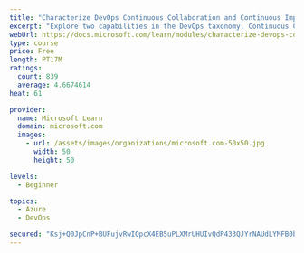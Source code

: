 ```yaml
---
title: "Characterize DevOps Continuous Collaboration and Continuous Improvement"
excerpt: "Explore two capabilities in the DevOps taxonomy, Continuous Collaboration and Continuous Improvement."
webUrl: https://docs.microsoft.com/learn/modules/characterize-devops-continous-collaboration-improvement/
type: course
price: Free
length: PT17M
ratings:
  count: 839
  average: 4.6674614
heat: 61

provider:
  name: Microsoft Learn
  domain: microsoft.com
  images:
    - url: /assets/images/organizations/microsoft.com-50x50.jpg
      width: 50
      height: 50

levels:
  - Beginner

topics:
  - Azure
  - DevOps

secured: "Ksj+Q0JpCnP+BUFujvRwIQpcX4EB5uPLXMrUHUIvQdP433QJYrNAUdLYMFB0bBG5fi5w3UdCPnysxaZ3rMaFYxJ98cZSxTuWsNRy8HjBCrYfrfNrJt+VGejKLU924GdSPterdsAZSn4Hp490FyCEFmp++f0tVcZGkHa280YYbu6ZtmP3B98cTUPTuNk78ExA5T1msQ00Xt+EUETPtHGjd7bqiWqDZXomGMdQCLFx7G6YvP50CFEPw35bo/uXycSfoeq1HU43dMA7sXFl+Blu7ed0/xFw+M9PRLpeK2Prkdri57SxBu+WBRJrZQFYXbjCUUY81HCplBuMsYmgJXrw8TSN3cZakEvXgtHSF0bviktn64Juyhaku3zDrBIL9ht7fC99rnZm+hYEk/6dDox2JTSFpWjNOJTd8UsGHB5amOE=;QuzTYvLAL7UDqXfB0F4A1g=="
---
```


